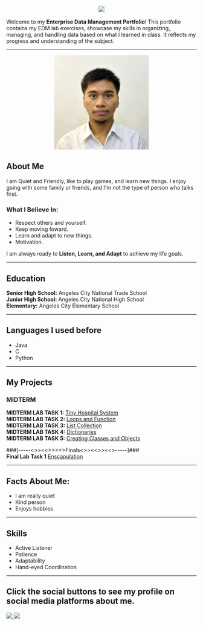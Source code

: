 <p align="center">
  <img src="https://svg-banners.vercel.app/api?type=glitch&text1=Raymond%20Martin%20A.%20Gonzales&width=1500&height=150"/>
</p>

Welcome to my **Enterprise Data Management Portfolio**! This portfolio contains my EDM lab exercises, showcase my skills in organizing, managing, 
and handling data based on what I learned in class. It reflects my progress and understanding of the subject.

---
<p align="Center">
  <img src="https://github.com/rmgonzales24-1253-collab/7OOP-Lab-Task/blob/main/Picture%20of%20me.jpeg" width=250/>
</p>

## About Me
I am Quiet and Friendly, like to play games, and learn new things. I enjoy going with some family or friends, and I'm not the type of person who talks first.

### What I Believe In:
- Respect others and yourself.
- Keep moving foward.
- Learn and adapt to new things.
- Motivation.

I am always ready to **Listen, Learn, and Adapt** to achieve my life goals.

---
## Education
**Senior High School:** Angeles City National Trade School  
**Junior High School:** Angeles City National High School  
**Elementary:** Angeles City Elementary School

---  
## Languages I used before 
- Java   
- C
- Python

---
## My Projects  

###  MIDTERM  
**MIDTERM LAB TASK 1:** [Tiny Hospital System](https://github.com/rmgonzales24-1253-collab/Tiny-Hospital-System/blob/main/C204-Tiny%20Hospital%20System-%20Gonzales%2C%20Raymond%20Martin%20A.%2C%20Calma%2C%20MIchael%20Vincent%2C%20L..pdf)  
**MIDTERM LAB TASK 2:** [Loops and Function](https://github.com/rmgonzales24-1253-collab/Loops-and-Function/blob/main/Gonzales%2C%20Raymond%20Martin%20A%2C.pdf)  
**MIDTERM LAB TASK 3:** [List Collection](https://github.com/rmgonzales24-1253-collab/List-Collection/blob/main/Gonzales%2C%20Raymond%20Martin%20A.%20Midterm%20Labtask%203.pdf)  
**MIDTERM LAB TASK 4:** [Dictionaries](https://github.com/rmgonzales24-1253-collab/Dictionaries/blob/main/Gonzales%2C%20Raymond%20Martin%20A.%20Midterm%20Labtask%204.pdf)  
**MIDTERM LAB TASK 5:** [Creating Classes and Objects](https://github.com/rmgonzales24-1253-collab/Creating-Classes-and-Objects/blob/main/Midterm%20Labtask%205%20Raymond%20Martin%20A.%20.pdf)  

###[-----<>><<>><<>Finals<>><<>><<>-----]###  
**Final Lab Task 1** [Enscapulation](https://github.com/rmgonzales24-1253-collab/Encapsulation/blob/main/Final%20Lab%20task%201%20Gonzales%2C%20Raymond%20Martin%20A..docx.pdf)  

---
## Facts About Me:

- I am really quiet
- Kind person
- Enjoys hobbies

--- 
## Skills   
- Active Listener
- Patience
- Adaptability  
- Hand-eyed Coordination

---

##  Click the social buttons to see my profile on social media platforms about me.   

<p align="left">
  <a href="https://mail.google.com/mail/?view=cm&fs=1&to=rmgonzales24-1253@cca.edu.ph" target="_blank">
    <img src="https://img.shields.io/badge/Email-D14836?style=for-the-badge&logo=gmail&logoColor=white" height="40"/>
  </a>
  
  <a href="https://www.facebook.com/raymond.martin.gonzales.2025" target="_blank">
    <img src="https://img.shields.io/badge/Facebook-1877F2?style=for-the-badge&logo=facebook&logoColor=white" height="40"/>
  </a>

</p>
